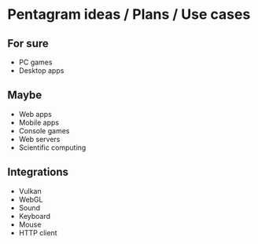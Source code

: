 # Pentagram ideas / Plans / Use cases

## For sure
* PC games
* Desktop apps

## Maybe
* Web apps
* Mobile apps
* Console games
* Web servers
* Scientific computing

## Integrations
* Vulkan
* WebGL
* Sound
* Keyboard
* Mouse
* HTTP client
